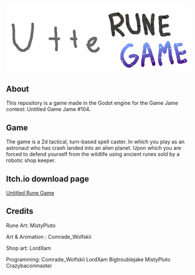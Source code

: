 ![Banner](Sprites/ui/TitleScreen.png)

## About
This repository is a game made in the Godot engine for the Game Jame contest: Untitled Game Jame #104. 

## Game
The game is a 2d tactical, turn-based spell caster. In which you play as an astronaut who has crash landed into an alien planet. Upon which you are forced to defend yourself from the wildlife using ancient runes sold by a robotic shop keeper.

## Itch.io download page
[Untitled Rune Game](https://comradewolfskii.itch.io/untitled-rune-game)

## Credits
Rune Art: MistyPluto

Art & Animation : Comrade_Wolfskii

Shop art: LordXam

Programming:
Comrade_Wolfskii
LordXam
Bigtroublejake
MistyPluto
Crazybaconmaster

